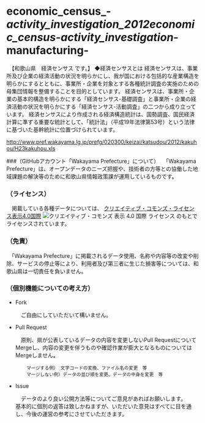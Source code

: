 # economic_census_-_activity_investigation_2012economic_census-activity_investigation_-manufacturing-
　【和歌山県　経済センサス です。】
◆経済センサスとは 
経済センサスは、事業所及び企業の経済活動の状況を明らかにし、我が国における包括的な産業構造を明らかにするとともに、事業所・企業を対象とする各種統計調査の実施のための母集団情報を整備することを目的としています。
経済センサスは、事業所・企業の基本的構造を明らかにする「経済センサス-基礎調査」と事業所・企業の経済活動の状況を明らかにする「経済センサス-活動調査」の二つから成り立っています。
経済センサスにより作成される経済構造統計は、国勢調査、国民経済計算に準ずる重要な統計として、「統計法」（平成19年法律第53号）という法律に基づいた基幹統計に位置づけられています。

http://www.pref.wakayama.lg.jp/prefg/020300/keizai/katsudou/2012/kakuhou/H23kakuhou.xls

###（GitHubアカウント「Wakayama Prefecture」について）
　「Wakayama Prefecture」は、オープンデータのニーズ把握や、技術者の方等との協働した地域課題の解決等のために和歌山県情報政策課が運用しているものです。

### （ライセンス）

　掲載している各種データについては、
[クリエイティブ・コモンズ・ライセンス表示4.0国際](https://creativecommons.org/licenses/by/4.0/deed.ja)
![クリエイティブ・コモンズ 表示 4.0 国際 ライセンス](https://licensebuttons.net/l/by/4.0/88x31.png)
のもとでライセンスされています。

### （免責）

　「Wakayama Prefecture」に掲載されるデータ使用、名称や内容等の改変や削除、サービスの停止等により、利用者及び第三者に生じた損害等については、和歌山県は一切責任を負いません。

### （個別機能についての考え方）

- Fork

    　ご自由にしていただいて構いません。

- Pull Request

    　原則、県が公表しているデータの内容を変更しないPull RequestについてMergeし、内容の変更を伴うものや確認作業が膨大となるものについてはMergeしません。

          マージする例）　文字コードの変換、ファイル名の変更　等
          マージしない例）データの並び順を変更、データの中身を変更　等

- Issue

    　データのより良い公開方法等についてご意見があればお願いします。<br />
    基本的に個別の返答は致しかねますが、いただいた意見はすべてに目を通し、今後の運営の参考にさせていただきます。
